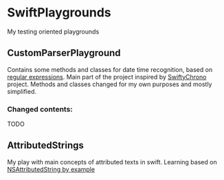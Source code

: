 # SwiftPlaygrounds

My testing oriented playgrounds

## CustomParserPlayground

Contains some methods and classes for date time recognition, based on [regular expressions](https://www.regular-expressions.info).
Main part of the project inspired by [SwiftyChrono](https://github.com/quire-io/SwiftyChrono) project. Methods and classes changed
for my own purposes and mostly simplified. 

### Changed contents:

TODO

## AttributedStrings 

My play with main concepts of attributed texts in swift. Learning based on [NSAttributedString by example](https://www.hackingwithswift.com/articles/113/nsattributedstring-by-example)
